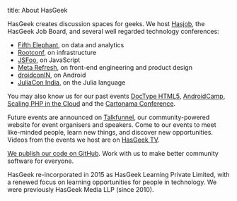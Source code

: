 title: About HasGeek

HasGeek creates discussion spaces for geeks. We host [Hasjob](https://hasjob.co/), the HasGeek Job Board, and several well regarded technology conferences:

* [Fifth Elephant](https://fifthelephant.in/), on data and analytics
* [Rootconf](https://rootconf.in/), on infrastructure
* [JSFoo](https://jsfoo.in/), on JavaScript
* [Meta Refresh](https://metarefresh.in/), on front-end engineering and product design
* [droidconIN](https://droidcon.in/), on Android
* [JuliaCon India](http://juliacon.in/), on the Julia language

You may also know us for our past events [DocType HTML5](http://www.doctypehtml5.in/), [AndroidCamp](https://androidcamp.hasgeek.com/), [Scaling PHP in the Cloud](https://phpcloud.hasgeek.com/) and the [Cartonama Conference](https://workshop.cartonama.com/).

Future events are announced on [Talkfunnel](https://talkfunnel.com/), our community-powered website for event organisers and speakers. Come to our events to meet like-minded people, learn new things, and discover new opportunities. Videos from the events we host are on [HasGeek TV](https://hasgeek.tv).

[We publish our code on GitHub](https://github.com/hasgeek). Work with us to make better community software for everyone.

HasGeek re-incorporated in 2015 as HasGeek Learning Private Limited, with a renewed focus on learning opportunities for people in technology. We were previously HasGeek Media LLP (since 2010).
